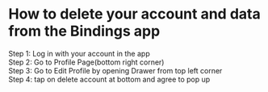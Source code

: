 # How to delete your account and data from the Bindings app

Step 1: Log in with your account in the app  
Step 2: Go to Profile Page(bottom right corner)  
Step 3: Go to Edit Profile by opening Drawer from top left corner  
Step 4: tap on delete account at bottom and agree to pop up
